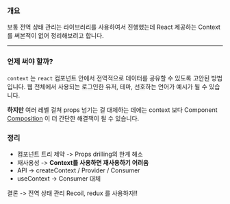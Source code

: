 ### 개요
보통 전역 상태 관리는 라이브러리를 사용하여서 진행했는데 React 제공하는 Context 를 써본적이 없어 정리해보려고 합니다.

---
### 언제 써야 할까?
`context` 는 `react` 컴포넌트 안에서 전역적으로 데이터를 공유할 수 있도록 고안된 방법입니다.
웹 전체에서 사용되는 로그인한 유저, 테마, 선호하는 언어가 예시가 될 수 있습니다.

**하지만** 여러 레벨 걸쳐 props 넘기는 걸 대체하는 데에는 context 보다 Component [Composition](Composition.md) 이 더 간단한 해결책이 될 수 있습니다.


### 정리
* 컴포넌트 트리 제약 -> Props drilling의 한계 해소
* 재사용성 -> **Context를 사용하면 재사용하기 어려움**
* API -> createContext / Provider / Consumer
* useContext -> Consumer 대체

결론 -> 전역 상태 관리 Recoil, redux 를 사용하자!!